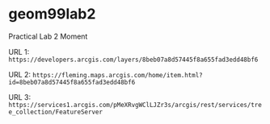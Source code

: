 # geom99lab2
Practical Lab 2 Moment

URL 1: `https://developers.arcgis.com/layers/8beb07a8d57445f8a655fad3edd48bf6`

URL 2: `https://fleming.maps.arcgis.com/home/item.html?id=8beb07a8d57445f8a655fad3edd48bf6`

URL 3: `https://services1.arcgis.com/pMeXRvgWClLJZr3s/arcgis/rest/services/tree_collection/FeatureServer`
